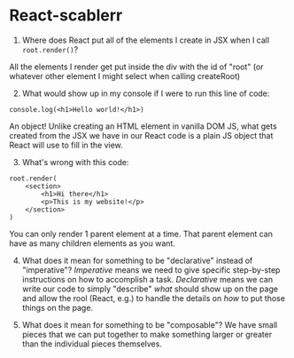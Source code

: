 # React-scablerr
1. Where does React put all of the elements I create in JSX when I 
   call `root.render()`?

All the elements I render get put inside the div with the id of "root"
(or whatever other element I might select when calling createRoot)


2. What would show up in my console if I were to run this line of code:
```
console.log(<h1>Hello world!</h1>)
```
An object! Unlike creating an HTML element in vanilla DOM JS, what
gets created from the JSX we have in our React code is a plain JS object
that React will use to fill in the view.


3. What's wrong with this code:
```
root.render(
    <section>
        <h1>Hi there</h1>
        <p>This is my website!</p>
    </section>
)
```
You can only render 1 parent element at a time. That parent element can have
as many children elements as you want.


4. What does it mean for something to be "declarative" instead of "imperative"?
*Imperative* means we need to give specific step-by-step instructions on how to
accomplish a task.
*Declarative* means we can write our code to simply "describe" *what* should show up
on the page and allow the rool (React, e.g.) to handle the details on *how* to 
put those things on the page.


5. What does it mean for something to be "composable"?
We have small pieces that we can put together to make something
larger or greater than the individual pieces themselves.
